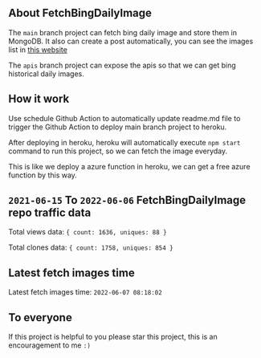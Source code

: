 ## About FetchBingDailyImage

The `main` branch project can fetch bing daily image and store them in MongoDB.
It also can create a post automatically, you can see the images list in [this website](https://oursalbum.netlify.app)

The `apis` branch project can expose the apis so that we can get bing historical daily images.

## How it work

Use schedule Github Action to automatically update readme.md file to trigger the Github Action to deploy main branch project to heroku.

After deploying in heroku, heroku will automatically execute `npm start` command to run this project, so we can fetch the image everyday.

This is like we deploy a azure function in heroku, we can get a free azure function by this way.

## `2021-06-15` To `2022-06-06` FetchBingDailyImage repo traffic data

Total views data: `{ count: 1636, uniques: 88 }`

Total clones data: `{ count: 1758, uniques: 854 }`

## Latest fetch images time

Latest fetch images time: `2022-06-07 08:18:02`

## To everyone

If this project is helpful to you please star this project, this is an encouragement to me `:)`



